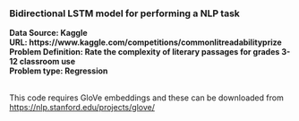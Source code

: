 <h3> Bidirectional LSTM model for performing a NLP task </h3>
<b> Data Source: Kaggle </b> </br>
<b> URL: https://www.kaggle.com/competitions/commonlitreadabilityprize</b> </br>
<b> Problem Definition: Rate the complexity of literary passages for grades 3-12 classroom use </b> </br>
<b> Problem type: Regression </b> </br> </br>

This code requires GloVe embeddings and these can be downloaded from https://nlp.stanford.edu/projects/glove/
